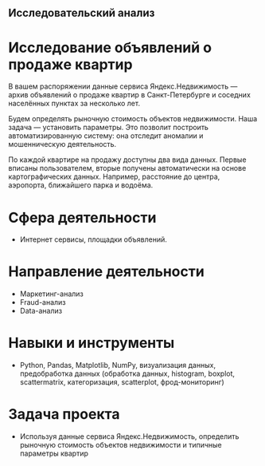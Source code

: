 ## Исследовательский анализ

# Исследование объявлений о продаже квартир

В вашем распоряжении данные сервиса Яндекс.Недвижимость — архив объявлений о продаже квартир в Санкт-Петербурге и соседних населённых пунктах за несколько лет. 

Будем определять рыночную стоимость объектов недвижимости. Наша задача — установить параметры. Это позволит построить автоматизированную систему: она отследит аномалии и мошенническую деятельность. 

По каждой квартире на продажу доступны два вида данных. Первые вписаны пользователем, вторые получены автоматически на основе картографических данных. Например, расстояние до центра, аэропорта, ближайшего парка и водоёма. 

# Сфера деятельности 
- Интернет сервисы, площадки объявлений.

# Направление деятельности
- Маркетинг-анализ
- Fraud-анализ
- Data-анализ

# Навыки и инструменты
- Python, Pandas, Matplotlib, NumPy, визуализация данных, предобработка данных (обработка данных, histogram, boxplot, scattermatrix, категоризация, scatterplot,  фрод-мониторинг)

# Задача проекта
- Используя данные сервиса Яндекс.Недвижимость, определить рыночную стоимость объектов недвижимости и типичные параметры квартир
